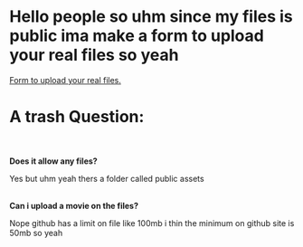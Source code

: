 <h1>Hello people so uhm since my files is public ima make a form to upload your real files so yeah</h1>
<a href="#">Form to upload your real files.</a>

<h1>A trash Question:</h1>
<br><br>
<b>Does it allow any files?</b>
<p>Yes but uhm yeah thers a folder called public assets</p>
<br>
<b>Can i upload a movie on the files?</b>
<p>Nope github has a limit on file like 100mb i thin the minimum on github site  is 50mb so yeah</p>

